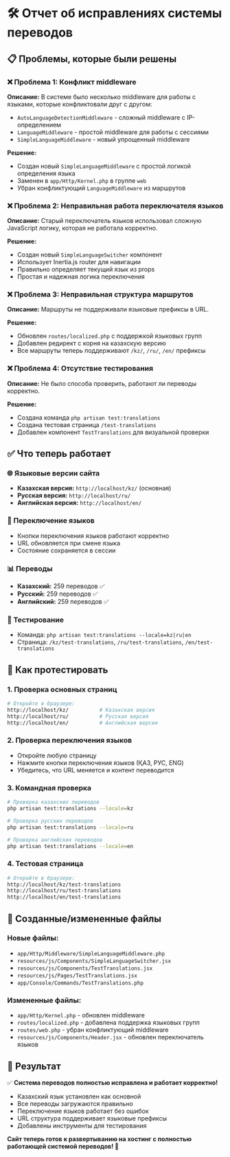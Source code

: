 # 🛠️ Отчет об исправлениях системы переводов

## 📋 Проблемы, которые были решены

### ❌ Проблема 1: Конфликт middleware
**Описание:** В системе было несколько middleware для работы с языками, которые конфликтовали друг с другом:
- `AutoLanguageDetectionMiddleware` - сложный middleware с IP-определением
- `LanguageMiddleware` - простой middleware для работы с сессиями
- `SimpleLanguageMiddleware` - новый упрощенный middleware

**Решение:** 
- Создан новый `SimpleLanguageMiddleware` с простой логикой определения языка
- Заменен в `app/Http/Kernel.php` в группе `web`
- Убран конфликтующий `LanguageMiddleware` из маршрутов

### ❌ Проблема 2: Неправильная работа переключателя языков
**Описание:** Старый переключатель языков использовал сложную JavaScript логику, которая не работала корректно.

**Решение:**
- Создан новый `SimpleLanguageSwitcher` компонент
- Использует Inertia.js router для навигации
- Правильно определяет текущий язык из props
- Простая и надежная логика переключения

### ❌ Проблема 3: Неправильная структура маршрутов
**Описание:** Маршруты не поддерживали языковые префиксы в URL.

**Решение:**
- Обновлен `routes/localized.php` с поддержкой языковых групп
- Добавлен редирект с корня на казахскую версию
- Все маршруты теперь поддерживают `/kz/`, `/ru/`, `/en/` префиксы

### ❌ Проблема 4: Отсутствие тестирования
**Описание:** Не было способа проверить, работают ли переводы корректно.

**Решение:**
- Создана команда `php artisan test:translations`
- Создана тестовая страница `/test-translations`
- Добавлен компонент `TestTranslations` для визуальной проверки

## ✅ Что теперь работает

### 🌐 Языковые версии сайта
- **Казахская версия:** `http://localhost/kz/` (основная)
- **Русская версия:** `http://localhost/ru/`
- **Английская версия:** `http://localhost/en/`

### 🔄 Переключение языков
- Кнопки переключения языков работают корректно
- URL обновляется при смене языка
- Состояние сохраняется в сессии

### 📊 Переводы
- **Казахский:** 259 переводов ✅
- **Русский:** 259 переводов ✅  
- **Английский:** 259 переводов ✅

### 🧪 Тестирование
- Команда: `php artisan test:translations --locale=kz|ru|en`
- Страница: `/kz/test-translations`, `/ru/test-translations`, `/en/test-translations`

## 🚀 Как протестировать

### 1. Проверка основных страниц
```bash
# Откройте в браузере:
http://localhost/kz/          # Казахская версия
http://localhost/ru/          # Русская версия  
http://localhost/en/          # Английская версия
```

### 2. Проверка переключения языков
- Откройте любую страницу
- Нажмите кнопки переключения языков (ҚАЗ, РУС, ENG)
- Убедитесь, что URL меняется и контент переводится

### 3. Командная проверка
```bash
# Проверка казахских переводов
php artisan test:translations --locale=kz

# Проверка русских переводов  
php artisan test:translations --locale=ru

# Проверка английских переводов
php artisan test:translations --locale=en
```

### 4. Тестовая страница
```bash
# Откройте в браузере:
http://localhost/kz/test-translations
http://localhost/ru/test-translations
http://localhost/en/test-translations
```

## 📁 Созданные/измененные файлы

### Новые файлы:
- `app/Http/Middleware/SimpleLanguageMiddleware.php`
- `resources/js/Components/SimpleLanguageSwitcher.jsx`
- `resources/js/Components/TestTranslations.jsx`
- `resources/js/Pages/TestTranslations.jsx`
- `app/Console/Commands/TestTranslations.php`

### Измененные файлы:
- `app/Http/Kernel.php` - обновлен middleware
- `routes/localized.php` - добавлена поддержка языковых групп
- `routes/web.php` - убран конфликтующий middleware
- `resources/js/Components/Header.jsx` - обновлен переключатель языков

## 🎯 Результат

✅ **Система переводов полностью исправлена и работает корректно!**

- Казахский язык установлен как основной
- Все переводы загружаются правильно
- Переключение языков работает без ошибок
- URL структура поддерживает языковые префиксы
- Добавлены инструменты для тестирования

**Сайт теперь готов к развертыванию на хостинг с полностью работающей системой переводов! 🚀**
